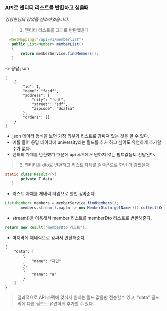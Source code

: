 ### API로 엔티티 리스트를 반환하고 싶을때 
_김영한님의 강의를 참조하였습니다._
>1. 엔티티 리스트를 그대로 반환했을때 

```java
  @GetMapping("/api/v1/memberlist")
   public List<Member> memberList()
   {
       return memberService.findMembers();
   }
```
-> 응답 json
```shell
[
    {
        "id": 1,
        "name": "fasdf",
        "address": {
            "city": "fsdf",
            "street": "sdf",
            "zipcode": "dsafsa"
        },
        "orders": []
    }
]
```

- json 데이터 형식을 보면 가장 외부가 리스트로 감싸져 있는 것을 알 수 있다.
- 예를 들어 응답 데이터에 university라는 필드를 추가 하고 싶어도 유연하게 추가할수가 없다. 
- 엔티티 자체를 반환했기 때문에 api 스펙에서 원하지 않는 필드값들도 전달된다.

> 2. 엔티티를 dto로 변환하고 리스트 자체를 컬렉션으로 한번 더 감쌌을때

```java
static class Result<T>{
       private T data;
   }
```

- 리스트 자체를 제네릭 타입으로 한번 감싸준다. 

```java
List<Member> members = memberService.findMembers();
       members.stream().map(m -> new MemberDto(m.getName())).collect(Collectors.toList());
```

- stream()을 이용해서 member 리스트를 memberDto 리스트로 변환해준다. 

```java
return new Result("memberDto 리스트");
```

- 마지막에 제네릭으로 감싸서 반환해준다. 

```shell
{
    "data": [
        {
            "name": "제민"
        },
        {
            "name": "a"
        }
    ]
}
```

> 결과적으로 API 스펙에 맞춰서 원하는 필드 값들만 전송할수 있고, "data" 필드 외에
다른 필드도 유연하게 추가할 수 있다. 
